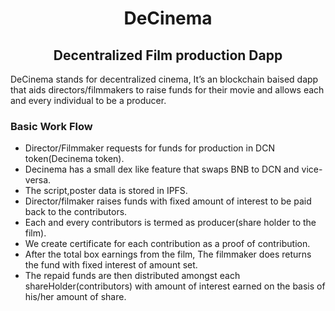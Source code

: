 <h1 align="center">DeCinema</h1>
<h2 align="center">Decentralized Film production Dapp</h2>
DeCinema stands for decentralized cinema, It’s an blockchain baised dapp that aids directors/filmmakers to raise funds for their movie and allows each and every individual to be a producer. 

### Basic Work Flow
* Director/Filmmaker requests for funds for production in DCN token(Decinema token).
* Decinema has a small dex like feature that swaps BNB to DCN and vice-versa.
* The script,poster data is stored in IPFS.
* Director/filmaker raises funds with fixed amount of interest to be paid back to the contributors.
* Each and every contributors is termed as producer(share holder to the film).
* We create certificate for each contribution as a proof of contribution.
* After the total box earnings from the film, The filmmaker does returns the fund with fixed interest of amount set.
* The repaid funds are then distributed amongst each shareHolder(contributors) with amount of interest earned on the basis of his/her amount
 of share.
